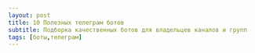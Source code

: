 ```yaml
---
layout: post
title: 10 Полезных телеграм ботов
subtitle: Подборка качественных ботов для владельцев каналов и групп
tags: [боты,телеграм]
---
```



